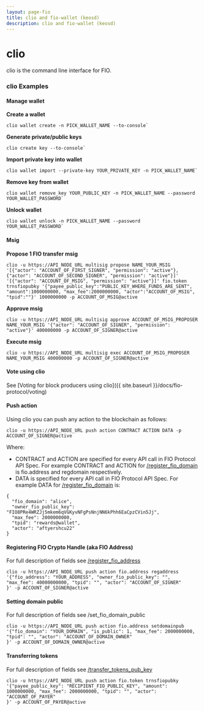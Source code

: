 ```yaml
---
layout: page-fio
title: clio and fio-wallet (keosd)
description: clio and fio-wallet (keosd)
---
```


# clio

clio is the command line interface for FIO.

### clio Examples

#### Manage wallet

**Create a wallet**

```shell
clio wallet create -n PICK_WALLET_NAME --to-console`
```

**Generate private/public keys**

```shell
clio create key --to-console`
```

**Import private key into wallet**

```shell
clio wallet import --private-key YOUR_PRIVATE_KEY -n PICK_WALLET_NAME`
```

**Remove key from wallet**

```shell
clio wallet remove_key YOUR_PUBLIC_KEY -n PICK_WALLET_NAME --password YOUR_WALLET_PASSWORD`
```

**Unlock wallet**

```shell
clio wallet unlock -n PICK_WALLET_NAME --password YOUR_WALLET_PASSWORD`
```

#### Msig

**Propose 1 FIO transfer msig**
```shell
clio -u https://API_NODE_URL multisig propose NAME_YOUR_MSIG '[{"actor": "ACCOUNT_OF_FIRST_SIGNER", "permission": "active"},{"actor": "ACCOUNT_OF_SECOND_SIGNER", "permission": "active"}]' '[{"actor": "ACCOUNT_OF_MSIG", "permission": "active"}]' fio.token trnsfiopubky '{"payee_public_key":"PUBLIC_KEY_WHERE_FUNDS_ARE_SENT", "amount":1000000000, "max_fee":2000000000, "actor":"ACCOUNT_OF_MSIG", "tpid":""}' 1000000000 -p ACCOUNT_OF_MSIG@active
```

**Approve msig**

```shell
clio -u https://API_NODE_URL multisig approve ACCOUNT_OF_MSIG_PROPOSER NAME_YOUR_MSIG '{"actor": "ACCOUNT_OF_SIGNER", "permission": "active"}' 400000000 -p ACCOUNT_OF_SIGNER@active
```

**Execute msig**
```shell
clio -u https://API_NODE_URL multisig exec ACCOUNT_OF_MSIG_PROPOSER NAME_YOUR_MSIG 400000000 -p ACCOUNT_OF_SIGNER@active
```

#### Vote using clio

See [Voting for block producers using clio]({{ site.baseurl }}/docs/fio-protocol/voting)

#### Push action

Using clio you can push any action to the blockchain as follows:

`clio -u https://API_NODE_URL push action CONTRACT ACTION DATA -p ACCOUNT_OF_SIGNER@active`

Where:

* CONTRACT and ACTION are specified for every API call in FIO Protocol API Spec. For example CONTRACT and ACTION for [/register_fio_domain]({{site.baseurl}}/pages/api/fio-api/#options-regdomain) is fio.address and regdomain respectively.
* DATA is specified for every API call in FIO Protocol API Spec. For example DATA for [/register_fio_domain]({{site.baseurl}}/pages/api/fio-api/#options-regdomain) is:

```
{
  "fio_domain": "alice",
  "owner_fio_public_key": "FIO8PRe4WRZJj5mkem6qVGKyvNFgPsNnjNN6kPhh6EaCpzCVin5Jj",
  "max_fee": 2000000000,
  "tpid": "rewards@wallet",
  "actor": "aftyershcu22"
}
```

#### Registering FIO Crypto Handle (aka FIO Address)

For full description of fields see [/register_fio_address]({{site.baseurl}}/pages/api/fio-api/#options-regaddress)
```shell
clio -u https://API_NODE_URL push action fio.address regaddress '{"fio_address": "YOUR_ADDRESS", "owner_fio_public_key": "", "max_fee": 40000000000, "tpid": "", "actor": "ACCOUNT_OF_SIGNER"
}' -p ACCOUNT_OF_SIGNER@active
```

#### Setting domain public

For full description of fields see /set_fio_domain_public
```shell
clio -u https://API_NODE_URL push action fio.address setdomainpub '{"fio_domain": "YOUR_DOMAIN", "is_public": 1, "max_fee": 2000000000, "tpid": "", "actor": "ACCOUNT_OF_DOMAIN_OWNER"
}' -p ACCOUNT_OF_DOMAIN_OWNER@active
```

#### Transferring tokens

For full description of fields see [/transfer_tokens_pub_key]({{site.baseurl}}/pages/api/fio-api/#options-trnsfiopubky)
```shell
clio -u https://API_NODE_URL push action fio.token trnsfiopubky '{"payee_public_key": "RECIPIENT_FIO_PUBLIC_KEY", "amount": 1000000000, "max_fee": 2000000000, "tpid": "", "actor": "ACCOUNT_OF_PAYER"
}' -p ACCOUNT_OF_PAYER@active
```

